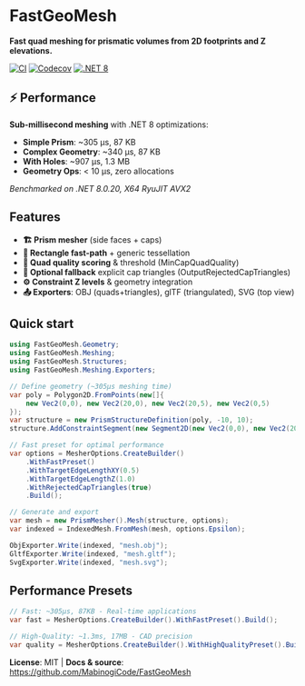 # FastGeoMesh

**Fast quad meshing for prismatic volumes from 2D footprints and Z elevations.**

[![CI](https://github.com/MabinogiCode/FastGeoMesh/actions/workflows/ci.yml/badge.svg)](https://github.com/MabinogiCode/FastGeoMesh/actions/workflows/ci.yml)
[![Codecov](https://codecov.io/gh/MabinogiCode/FastGeoMesh/branch/main/graph/badge.svg)](https://codecov.io/gh/MabinogiCode/FastGeoMesh)
[![.NET 8](https://img.shields.io/badge/.NET-8.0-purple.svg)](https://dotnet.microsoft.com/download/dotnet/8.0)

## ⚡ Performance

**Sub-millisecond meshing** with .NET 8 optimizations:
- **Simple Prism**: ~305 μs, 87 KB
- **Complex Geometry**: ~340 μs, 87 KB  
- **With Holes**: ~907 μs, 1.3 MB
- **Geometry Ops**: < 10 μs, zero allocations

*Benchmarked on .NET 8.0.20, X64 RyuJIT AVX2*

## Features

- **🏗️ Prism mesher** (side faces + caps)
- **📐 Rectangle fast-path** + generic tessellation
- **🎯 Quad quality scoring** & threshold (MinCapQuadQuality)
- **📑 Optional fallback** explicit cap triangles (OutputRejectedCapTriangles)
- **⚙️ Constraint Z levels** & geometry integration
- **📤 Exporters**: OBJ (quads+triangles), glTF (triangulated), SVG (top view)

## Quick start

```csharp
using FastGeoMesh.Geometry;
using FastGeoMesh.Meshing;
using FastGeoMesh.Structures;
using FastGeoMesh.Meshing.Exporters;

// Define geometry (~305μs meshing time)
var poly = Polygon2D.FromPoints(new[]{ 
    new Vec2(0,0), new Vec2(20,0), new Vec2(20,5), new Vec2(0,5) 
});
var structure = new PrismStructureDefinition(poly, -10, 10);
structure.AddConstraintSegment(new Segment2D(new Vec2(0,0), new Vec2(20,0)), 2.5);

// Fast preset for optimal performance
var options = MesherOptions.CreateBuilder()
    .WithFastPreset()
    .WithTargetEdgeLengthXY(0.5)
    .WithTargetEdgeLengthZ(1.0)
    .WithRejectedCapTriangles(true)
    .Build();

// Generate and export
var mesh = new PrismMesher().Mesh(structure, options);
var indexed = IndexedMesh.FromMesh(mesh, options.Epsilon);

ObjExporter.Write(indexed, "mesh.obj");
GltfExporter.Write(indexed, "mesh.gltf");
SvgExporter.Write(indexed, "mesh.svg");
```

## Performance Presets

```csharp
// Fast: ~305μs, 87KB - Real-time applications
var fast = MesherOptions.CreateBuilder().WithFastPreset().Build();

// High-Quality: ~1.3ms, 17MB - CAD precision  
var quality = MesherOptions.CreateBuilder().WithHighQualityPreset().Build();
```

**License**: MIT | **Docs & source**: https://github.com/MabinogiCode/FastGeoMesh
